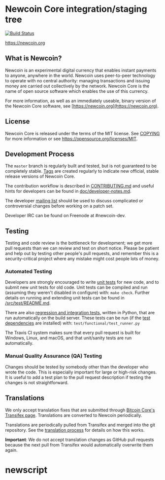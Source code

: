 Newcoin Core integration/staging tree
=====================================

[![Build Status](https://travis-ci.org/newcoin-project/newcoin.svg?branch=master)](https://travis-ci.org/newcoin-project/newcoin)

https://newcoin.org

What is Newcoin?
----------------

Newcoin is an experimental digital currency that enables instant payments to
anyone, anywhere in the world. Newcoin uses peer-to-peer technology to operate
with no central authority: managing transactions and issuing money are carried
out collectively by the network. Newcoin Core is the name of open source
software which enables the use of this currency.

For more information, as well as an immediately useable, binary version of
the Newcoin Core software, see [https://newcoin.org](https://newcoin.org).

License
-------

Newcoin Core is released under the terms of the MIT license. See [COPYING](COPYING) for more
information or see https://opensource.org/licenses/MIT.

Development Process
-------------------

The `master` branch is regularly built and tested, but is not guaranteed to be
completely stable. [Tags](https://github.com/newcoin-project/newcoin/tags) are created
regularly to indicate new official, stable release versions of Newcoin Core.

The contribution workflow is described in [CONTRIBUTING.md](CONTRIBUTING.md)
and useful hints for developers can be found in [doc/developer-notes.md](doc/developer-notes.md).

The developer [mailing list](https://groups.google.com/forum/#!forum/newcoin-dev)
should be used to discuss complicated or controversial changes before working
on a patch set.

Developer IRC can be found on Freenode at #newcoin-dev.

Testing
-------

Testing and code review is the bottleneck for development; we get more pull
requests than we can review and test on short notice. Please be patient and help out by testing
other people's pull requests, and remember this is a security-critical project where any mistake might cost people
lots of money.

### Automated Testing

Developers are strongly encouraged to write [unit tests](src/test/README.md) for new code, and to
submit new unit tests for old code. Unit tests can be compiled and run
(assuming they weren't disabled in configure) with: `make check`. Further details on running
and extending unit tests can be found in [/src/test/README.md](/src/test/README.md).

There are also [regression and integration tests](/test), written
in Python, that are run automatically on the build server.
These tests can be run (if the [test dependencies](/test) are installed) with: `test/functional/test_runner.py`

The Travis CI system makes sure that every pull request is built for Windows, Linux, and macOS, and that unit/sanity tests are run automatically.

### Manual Quality Assurance (QA) Testing

Changes should be tested by somebody other than the developer who wrote the
code. This is especially important for large or high-risk changes. It is useful
to add a test plan to the pull request description if testing the changes is
not straightforward.

Translations
------------

We only accept translation fixes that are submitted through [Bitcoin Core's Transifex page](https://www.transifex.com/projects/p/bitcoin/).
Translations are converted to Newcoin periodically.

Translations are periodically pulled from Transifex and merged into the git repository. See the
[translation process](doc/translation_process.md) for details on how this works.

**Important**: We do not accept translation changes as GitHub pull requests because the next
pull from Transifex would automatically overwrite them again.
# newscript
